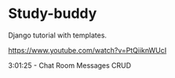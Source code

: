 # Study-buddy
Django tutorial with templates.

https://www.youtube.com/watch?v=PtQiiknWUcI

3:01:25 -  Chat Room Messages CRUD
